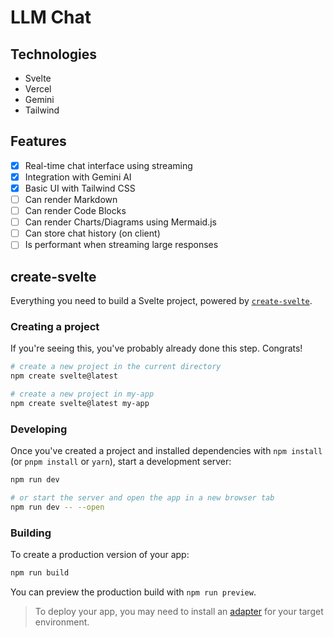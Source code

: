# LLM Chat

## Technologies
  - Svelte
  - Vercel
  - Gemini
  - Tailwind

## Features
- [x] Real-time chat interface using streaming
- [x] Integration with Gemini AI
- [x] Basic UI with Tailwind CSS
- [ ] Can render Markdown
- [ ] Can render Code Blocks
- [ ] Can render Charts/Diagrams using Mermaid.js
- [ ] Can store chat history (on client)
- [ ] Is performant when streaming large responses

## create-svelte

Everything you need to build a Svelte project, powered by [`create-svelte`](https://github.com/sveltejs/kit/tree/main/packages/create-svelte).

### Creating a project

If you're seeing this, you've probably already done this step. Congrats!

```bash
# create a new project in the current directory
npm create svelte@latest

# create a new project in my-app
npm create svelte@latest my-app
```

### Developing

Once you've created a project and installed dependencies with `npm install` (or `pnpm install` or `yarn`), start a development server:

```bash
npm run dev

# or start the server and open the app in a new browser tab
npm run dev -- --open
```

### Building

To create a production version of your app:

```bash
npm run build
```

You can preview the production build with `npm run preview`.

> To deploy your app, you may need to install an [adapter](https://kit.svelte.dev/docs/adapters) for your target environment.
